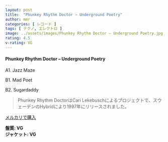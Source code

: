 ```yaml
---
layout: post
title:  "Phunkey Rhythm Doctor – Underground Poetry"
author: mmr
categories: [ レコード ]
tags: [ テクノ, エレクトロ ]
image: ../assets/images/Phunkey Rhythm Doctor – Underground Poetry.jpg
rating: 4.5
v-rating: VG
---
```


#### Phunkey Rhythm Doctor – Underground Poetry

A1. Jazz Maze

B1. Mad Poet

B2. Sugardaddy

> Phunkey Rhythm DoctorはCari Lekebuschによるプロジェクトで、スウェーデンのHybridにより1997年にリリースされました。

[メルカリで購入](https://jp.mercari.com/item/m44344612088)


<div class="mt-4 mb-4 d-flex align-items-center">
<strong class="mr-1">盤質: VG</strong>
</div>
<div class="mt-4 mb-4 d-flex align-items-center">
<strong class="mr-1">ジャケット: VG</strong>
</div>

